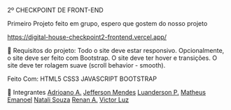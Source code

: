 2º CHECKPOINT DE FRONT-END

Primeiro Projeto feito em grupo, espero que gostem do nosso projeto

https://digital-house-checkpoint2-frontend.vercel.app/

:wrench: Requisitos do projeto:
Todo o site deve estar responsivo.
Opcionalmente, o site deve ser feito com Bootstrap.
O site deve ter hover e transições.
O site deve ter rolagem suave (scroll behavior - smooth).



Feito Com:
HTML5 CSS3 JAVASCRIPT BOOTSTRAP

:handshake: Integrantes
    <a target="_blank" href="https://github.com/Laguiosta">Adrioano A.</a>
    <a target="_blank" href="https://github.com/JeffersonMendes32">Jefferson Mendes</a>
    <a target="_blank" href="https://github.com/LuandersonPontes/CTD">Luanderson P.</a>
    <a target="_blank" href="https://github.com/fehbr800">Matheus Emanoel</a>
    <a target="_blank" href="https://github.com/naay12">Natali Souza</a>
    <a target="_blank" href="https://github.com/devrsantos">Renan A.</a> 
    <a target="_blank" href="https://github.com/vitinop">Victor Luz</a> 